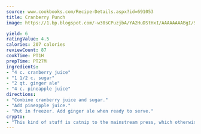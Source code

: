 ```yaml
---
source: www.cookbooks.com/Recipe-Details.aspx?id=691053
title: Cranberry Punch
image: https://1.bp.blogspot.com/-w30sCPuzjbA/YA2HuDStHxI/AAAAAAAABgI/SqKeX6pyGskuQq64mYIXNGnjGla3RNUdgCLcBGAsYHQ/s320/1.png

yield: 6
ratingValue: 4.5
calories: 207 calories
reviewCount: 87
cookTime: PT1H
prepTime: PT27M
ingredients:
- "4 c. cranberry juice"
- "1 1/2 c. sugar"
- "2 qt. ginger ale"
- "4 c. pineapple juice"
directions:
- "Combine cranberry juice and sugar."
- "Add pineapple juice."
- "Put in freezer. Add ginger ale when ready to serve."
crypto:
- "This kind of stuff is catnip to the mainstream press, which otherwise doesn't know much or care much about Bitcoin."
---
```

